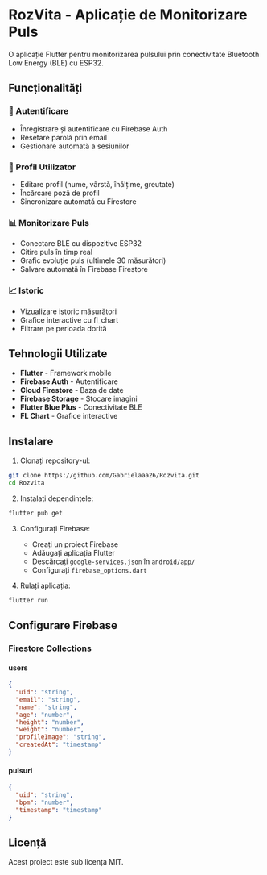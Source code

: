# RozVita - Aplicație de Monitorizare Puls

O aplicație Flutter pentru monitorizarea pulsului prin conectivitate Bluetooth Low Energy (BLE) cu ESP32.

## Funcționalități

### 🔐 Autentificare
- Înregistrare și autentificare cu Firebase Auth
- Resetare parolă prin email
- Gestionare automată a sesiunilor

### 👤 Profil Utilizator
- Editare profil (nume, vârstă, înălțime, greutate)
- Încărcare poză de profil
- Sincronizare automată cu Firestore

### 📊 Monitorizare Puls
- Conectare BLE cu dispozitive ESP32
- Citire puls în timp real
- Grafic evoluție puls (ultimele 30 măsurători)
- Salvare automată în Firebase Firestore

### 📈 Istoric
- Vizualizare istoric măsurători
- Grafice interactive cu fl_chart
- Filtrare pe perioada dorită

## Tehnologii Utilizate

- **Flutter** - Framework mobile
- **Firebase Auth** - Autentificare
- **Cloud Firestore** - Baza de date
- **Firebase Storage** - Stocare imagini
- **Flutter Blue Plus** - Conectivitate BLE
- **FL Chart** - Grafice interactive

## Instalare

1. Clonați repository-ul:
```bash
git clone https://github.com/Gabrielaaa26/Rozvita.git
cd Rozvita
```

2. Instalați dependințele:
```bash
flutter pub get
```

3. Configurați Firebase:
   - Creați un proiect Firebase
   - Adăugați aplicația Flutter
   - Descărcați `google-services.json` în `android/app/`
   - Configurați `firebase_options.dart`

4. Rulați aplicația:
```bash
flutter run
```

## Configurare Firebase

### Firestore Collections

#### users
```json
{
  "uid": "string",
  "email": "string",
  "name": "string",
  "age": "number",
  "height": "number",
  "weight": "number",
  "profileImage": "string",
  "createdAt": "timestamp"
}
```

#### pulsuri
```json
{
  "uid": "string",
  "bpm": "number",
  "timestamp": "timestamp"
}
```

## Licență

Acest proiect este sub licența MIT.

